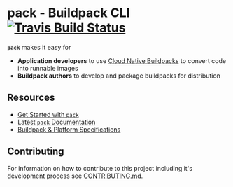 # pack - Buildpack CLI [![Travis Build Status](https://travis-ci.org/buildpack/pack.svg?branch=master)](https://travis-ci.org/buildpack/pack)

**`pack`** makes it easy for
- **Application developers** to use [Cloud Native Buildpacks](https://buildpacks.io/) to convert code into runnable images
- **Buildpack authors** to develop and package buildpacks for distribution

## Resources

- [Get Started with `pack`](https://buildpacks.io/docs/app-journey)
- [Latest `pack` Documentation](https://buildpacks.io/docs/using-pack)
- [Buildpack & Platform Specifications](https://github.com/buildpack/spec)

## Contributing

For information on how to contribute to this project including it's development 
process see [CONTRIBUTING.md](CONTRIBUTING.md).